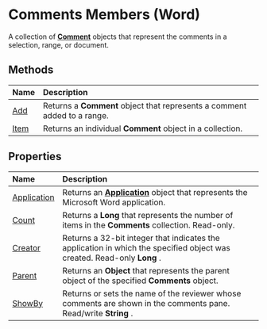 
# Comments Members (Word)
A collection of  **[Comment](0a2841f3-ca3c-8186-afab-f634ebd97d4c.md)** objects that represent the comments in a selection, range, or document.

## Methods



|**Name**|**Description**|
|:-----|:-----|
|[Add](bf3e2f9b-b7d6-f669-c82a-70ff58aaedfe.md)|Returns a  **Comment** object that represents a comment added to a range.|
|[Item](4e8fa38f-a623-fb70-3370-bd4ae9503019.md)|Returns an individual  **Comment** object in a collection.|

## Properties



|**Name**|**Description**|
|:-----|:-----|
|[Application](296fb824-b0b2-dce4-2d34-081c4fd5ab00.md)|Returns an  **[Application](d1cf6f8f-4e88-bf01-93b4-90a83f79cb44.md)** object that represents the Microsoft Word application.|
|[Count](a2aef191-801e-2e12-7ebb-41c5238551f7.md)|Returns a  **Long** that represents the number of items in the **Comments** collection. Read-only.|
|[Creator](c6af394d-cdfc-440b-977f-4f972584f5e5.md)|Returns a 32-bit integer that indicates the application in which the specified object was created. Read-only  **Long** .|
|[Parent](4e600cbb-bad6-6e31-629a-bd822e93c4dc.md)|Returns an  **Object** that represents the parent object of the specified **Comments** object.|
|[ShowBy](13568867-ca6b-828a-1914-f6f32099b976.md)|Returns or sets the name of the reviewer whose comments are shown in the comments pane. Read/write  **String** .|
